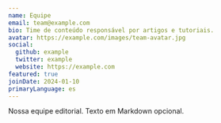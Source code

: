 ```yaml
---
name: Equipe
email: team@example.com
bio: Time de conteúdo responsável por artigos e tutoriais.
avatar: https://example.com/images/team-avatar.jpg
social:
  github: example
  twitter: example
  website: https://example.com
featured: true
joinDate: 2024-01-10
primaryLanguage: es
---
```


Nossa equipe editorial. Texto em Markdown opcional.
